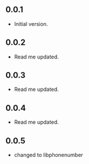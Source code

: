## 0.0.1
* Initial version.

## 0.0.2
* Read me updated.

## 0.0.3
* Read me updated.

## 0.0.4
* Read me updated.

## 0.0.5
* changed to libphonenumber